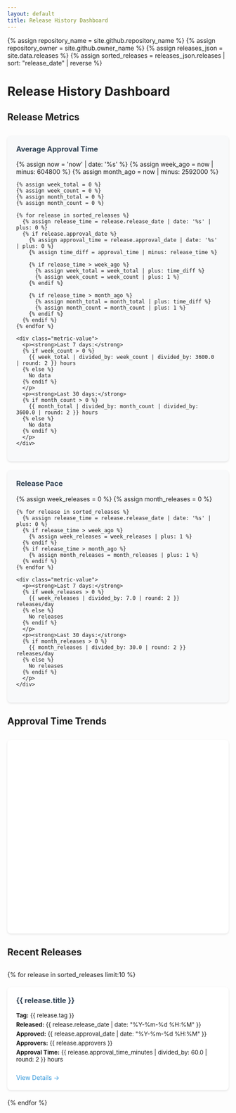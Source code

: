 ```yaml
---
layout: default
title: Release History Dashboard
---
```


{% assign repository_name = site.github.repository_name %}
{% assign repository_owner = site.github.owner_name %}
{% assign releases_json = site.data.releases %}
{% assign sorted_releases = releases_json.releases | sort: "release_date" | reverse %}

# Release History Dashboard

## Release Metrics

<div class="metrics-grid">
  <div class="metric-card">
    <h3>Average Approval Time</h3>
    {% assign now = 'now' | date: '%s' %}
    {% assign week_ago = now | minus: 604800 %}
    {% assign month_ago = now | minus: 2592000 %}
    
    {% assign week_total = 0 %}
    {% assign week_count = 0 %}
    {% assign month_total = 0 %}
    {% assign month_count = 0 %}
    
    {% for release in sorted_releases %}
      {% assign release_time = release.release_date | date: '%s' | plus: 0 %}
      {% if release.approval_date %}
        {% assign approval_time = release.approval_date | date: '%s' | plus: 0 %}
        {% assign time_diff = approval_time | minus: release_time %}
        
        {% if release_time > week_ago %}
          {% assign week_total = week_total | plus: time_diff %}
          {% assign week_count = week_count | plus: 1 %}
        {% endif %}
        
        {% if release_time > month_ago %}
          {% assign month_total = month_total | plus: time_diff %}
          {% assign month_count = month_count | plus: 1 %}
        {% endif %}
      {% endif %}
    {% endfor %}
    
    <div class="metric-value">
      <p><strong>Last 7 days:</strong> 
      {% if week_count > 0 %}
        {{ week_total | divided_by: week_count | divided_by: 3600.0 | round: 2 }} hours
      {% else %}
        No data
      {% endif %}
      </p>
      <p><strong>Last 30 days:</strong> 
      {% if month_count > 0 %}
        {{ month_total | divided_by: month_count | divided_by: 3600.0 | round: 2 }} hours
      {% else %}
        No data
      {% endif %}
      </p>
    </div>
  </div>

  <div class="metric-card">
    <h3>Release Pace</h3>
    {% assign week_releases = 0 %}
    {% assign month_releases = 0 %}
    
    {% for release in sorted_releases %}
      {% assign release_time = release.release_date | date: '%s' | plus: 0 %}
      {% if release_time > week_ago %}
        {% assign week_releases = week_releases | plus: 1 %}
      {% endif %}
      {% if release_time > month_ago %}
        {% assign month_releases = month_releases | plus: 1 %}
      {% endif %}
    {% endfor %}
    
    <div class="metric-value">
      <p><strong>Last 7 days:</strong> 
      {% if week_releases > 0 %}
        {{ week_releases | divided_by: 7.0 | round: 2 }} releases/day
      {% else %}
        No releases
      {% endif %}
      </p>
      <p><strong>Last 30 days:</strong> 
      {% if month_releases > 0 %}
        {{ month_releases | divided_by: 30.0 | round: 2 }} releases/day
      {% else %}
        No releases
      {% endif %}
      </p>
    </div>
  </div>
</div>

## Approval Time Trends

<div id="approval-chart"></div>

## Recent Releases

<div class="releases-grid">
{% for release in sorted_releases limit:10 %}
  <div class="release-card">
    <h3>{{ release.title }}</h3>
    <div class="release-meta">
      <p><strong>Tag:</strong> {{ release.tag }}</p>
      <p><strong>Released:</strong> {{ release.release_date | date: "%Y-%m-%d %H:%M" }}</p>
      <p><strong>Approved:</strong> {{ release.approval_date | date: "%Y-%m-%d %H:%M" }}</p>
      <p><strong>Approvers:</strong> {{ release.approvers }}</p>
      <p><strong>Approval Time:</strong> {{ release.approval_time_minutes | divided_by: 60.0 | round: 2 }} hours</p>
    </div>
    <a href="https://github.com/{{ repository_owner }}/{{ repository_name }}/releases/tag/{{ release.tag }}" class="release-link">View Details →</a>
  </div>
{% endfor %}
</div>

<style>
.metrics-grid {
  display: grid;
  grid-template-columns: repeat(auto-fit, minmax(300px, 1fr));
  gap: 20px;
  margin: 30px 0;
}

.metric-card {
  background: #f8f9fa;
  border-radius: 8px;
  padding: 20px;
  box-shadow: 0 2px 4px rgba(0,0,0,0.1);
}

.metric-card h3 {
  margin-top: 0;
  color: #2c3e50;
}

.metric-value {
  font-size: 1.1em;
  margin-top: 15px;
}

.releases-grid {
  display: grid;
  grid-template-columns: repeat(auto-fit, minmax(300px, 1fr));
  gap: 20px;
  margin: 30px 0;
}

.release-card {
  background: white;
  border-radius: 8px;
  padding: 20px;
  box-shadow: 0 2px 4px rgba(0,0,0,0.1);
  transition: transform 0.2s;
}

.release-card:hover {
  transform: translateY(-2px);
}

.release-card h3 {
  margin-top: 0;
  color: #2c3e50;
}

.release-meta {
  margin: 15px 0;
  font-size: 0.95em;
}

.release-meta p {
  margin: 5px 0;
}

.pending {
  color: #e67e22;
  font-weight: bold;
}

.release-link {
  display: inline-block;
  margin-top: 10px;
  color: #3498db;
  text-decoration: none;
}

.release-link:hover {
  text-decoration: underline;
}

#approval-chart {
  margin: 30px 0;
  height: 400px;
  background: white;
  border-radius: 8px;
  padding: 20px;
  box-shadow: 0 2px 4px rgba(0,0,0,0.1);
}
</style>

<link rel="stylesheet" href="{{ site.baseurl }}/assets/css/style.css">
<script src="{{ site.baseurl }}/assets/js/scale.fix.js"></script>
<script src="https://cdn.plot.ly/plotly-latest.min.js"></script>
<script>
document.addEventListener('DOMContentLoaded', function() {
    var releases = [
        {% for release in sorted_releases %}
        {% if release.approval_date %}
        {
            name: "{{ release.tag }}",
            releaseDate: new Date("{{ release.release_date }}"),
            approvalDate: new Date("{{ release.approval_date }}"),
            approvers: "{{ release.approvers }}"
        },
        {% endif %}
        {% endfor %}
    ];

    if (releases.length > 0) {
        var data = [{
            x: releases.map(r => r.name),
            y: releases.map(r => (new Date(r.approvalDate) - new Date(r.releaseDate)) / (1000 * 60 * 60)),
            text: releases.map(r => `Approved by: ${r.approvers}`),
            type: 'bar',
            marker: {
                color: '#3498db',
                opacity: 0.8
            }
        }];

        var layout = {
            title: 'Release Approval Times',
            paper_bgcolor: 'rgba(0,0,0,0)',
            plot_bgcolor: 'rgba(0,0,0,0)',
            xaxis: {
                title: 'Release Tag',
                tickangle: -45,
                gridcolor: '#eee'
            },
            yaxis: {
                title: 'Time to Approval (hours)',
                gridcolor: '#eee'
            },
            hovermode: 'closest',
            margin: {
                l: 60,
                r: 20,
                t: 40,
                b: 80
            }
        };

        Plotly.newPlot('approval-chart', data, layout, {responsive: true});
    } else {
        document.getElementById('approval-chart').innerHTML = '<p style="text-align: center; padding: 20px;">No approval data available</p>';
    }
});
</script> 